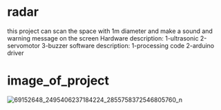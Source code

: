 # radar
this project can scan the space with 1m diameter and make a sound and warning message on the  screen 
Hardware description: 
1-ultrasonic 
2-servomotor 
3-buzzer
software  description: 
1-processing code 
2-arduino driver

# image_of_project
![69152648_2495406237184224_2855758372546805760_n](https://user-images.githubusercontent.com/53481838/63785685-09e22580-c8f1-11e9-9ae3-4277bcb78ccf.jpg)

